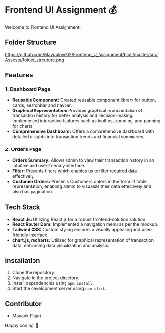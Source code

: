 # Frontend UI Assignment 💰

Welcome to Frontend UI Assignment! 

## Folder Structure

https://github.com/Mayuulove02/Frontend_U_Assignment/blob/master/src/Assests/folder_strcuture.png



## Features

### 1. Dashboard Page
- **Reusable Component:** Created reusable component library for button, cards, searchbar and navbar.
- **Graphical Representation:** Provides graphical representation of transaction history for better analysis and decision-making. Implemented interactive features such as tooltips, zooming, and panning for charts.
- **Comprehensive Dashboard:** Offers a comprehensive dashboard with detailed insights into transaction trends and financial summaries.

### 2. Orders Page
- **Orders Summary:** Allows admin to view their transaction history  in an intuitive and user-friendly interface.
- **Filter:** Presents filters which  enables us to filter required  data effectively.
- **Customer Orders:** Presents Customers orders in the form of table representation, enabling admin to visualize their  data effectively and also has pagination.

## Tech Stack

- **React Js:** Utilizing  React.js for a robust frontend-solution solution.
- **React Router Dom:** Implemented a navigation menu as per the mockup.
- **Tailwind CSS:** Custom styling ensures a visually appealing and user-friendly interface.
- **chart.js, recharts:** Utilized for graphical representation of transaction data, enhancing data visualization and analysis.

## Installation

1. Clone the repository.
2. Navigate to the project directory.
3. Install dependencies using `npm install`.
4. Start the development server using `npm start`.

## Contributor

- Mayank Pujari

Happy coding! 🌟
